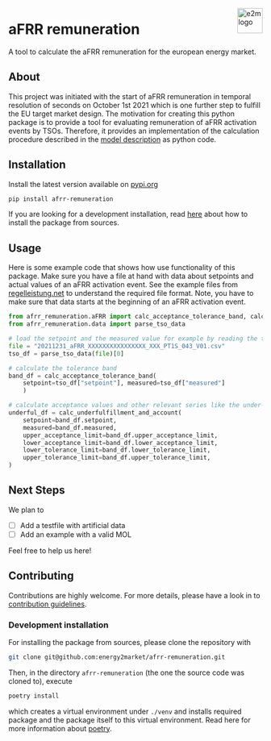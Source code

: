 <a href="https://www.e2m.energy/"><img src="https://user-images.githubusercontent.com/8255114/148765040-975650b6-1db2-4537-aac4-0840f28bf678.png" alt="e2m logo" title="e2m" height="50" align="right"></a>

# aFRR remuneration

A tool to calculate the aFRR remuneration for the european energy market.

## About

This project was initiated with the start of aFRR remuneration in temporal resolution of seconds on October 1st 2021 
which is one further step to fulfill the EU target market design.
The motivation for creating this python package is to provide a tool for evaluating remuneration of aFRR activation 
events by TSOs.
Therefore, it provides an implementation of the calculation procedure described in the 
[model description](https://www.regelleistung.net/ext/download/Modellbeschreibung_aFRR-Abrechnung_ab_01.10.2021) as 
python code.


## Installation 

Install the latest version available on [pypi.org](https://pypi.org/project/afrr-remuneration/)

```bash
pip install afrr-remuneration
```

If you are looking for a development installation, read [here](#development-installation) about how to install the package from sources.

## Usage

Here is some example code that shows how use functionality of this package. 
Make sure you have a file at hand with data about setpoints and actual values of an aFRR activation event. See the 
example files from 
[regelleistung.net](https://www.regelleistung.net/ext/download/Beispieldateien_aFRR-Abrechnung_ab_01.10.2021) to 
understand the required file format.
Note, you have to make sure that data starts at the beginning of an aFRR activation event.

````python 
from afrr_remuneration.aFRR import calc_acceptance_tolerance_band, calc_underfulfillment_and_account
from afrr_remuneration.data import parse_tso_data

# load the setpoint and the measured value for example by reading the tso data
file = "20211231_aFRR_XXXXXXXXXXXXXXXX_XXX_PT1S_043_V01.csv"
tso_df = parse_tso_data(file)[0]

# calculate the tolerance band 
band_df = calc_acceptance_tolerance_band(
    setpoint=tso_df["setpoint"], measured=tso_df["measured"]
    )

# calculate acceptance values and other relevant series like the under-/overfulfillment 
underful_df = calc_underfulfillment_and_account(
    setpoint=band_df.setpoint,
    measured=band_df.measured,
    upper_acceptance_limit=band_df.upper_acceptance_limit,
    lower_acceptance_limit=band_df.lower_acceptance_limit,
    lower_tolerance_limit=band_df.lower_tolerance_limit,
    upper_tolerance_limit=band_df.upper_tolerance_limit,
)


````

## Next Steps

We plan to

- [ ] Add a testfile with artificial data
- [ ] Add an example with a valid MOL

Feel free to help us here!

## Contributing

Contributions are highly welcome. For more details, please have a look in to 
[contribution guidelines](https://github.com/energy2market/afrr-remuneration/blob/main/CONTRIBUTING.md).

### Development installation

For installing the package from sources, please clone the repository with

```bash
git clone git@github.com:energy2market/afrr-remuneration.git
```

Then, in the directory `afrr-remuneration` (the one the source code was cloned to), execute

```bash
poetry install
```

which creates a virtual environment under `./venv` and installs required package and the package itself to this virtual environment.
Read here for more information about <a href="https://python-poetry.org/">poetry</a>.
